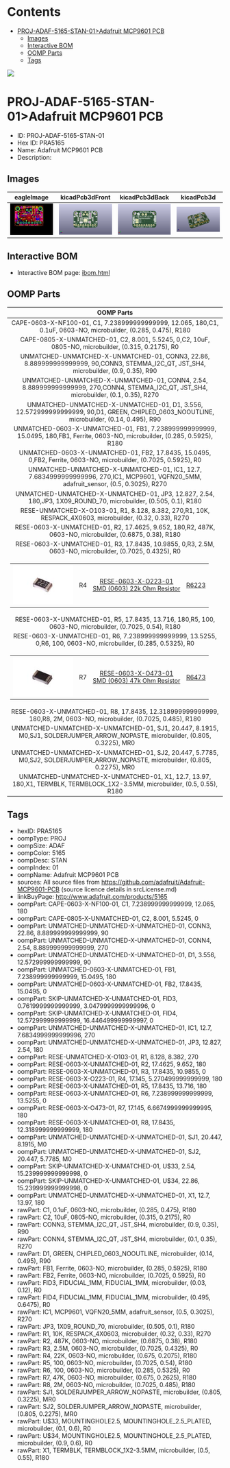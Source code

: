



Contents
========

* [PROJ-ADAF-5165-STAN-01>Adafruit MCP9601 PCB](#proj-adaf-5165-stan-01adafruit-mcp9601-pcb)
	* [Images](#images)
	* [Interactive BOM](#interactive-bom)
	* [OOMP Parts](#oomp-parts)
	* [Tags](#tags)
  
![][im]
# PROJ-ADAF-5165-STAN-01>Adafruit MCP9601 PCB

- ID: PROJ-ADAF-5165-STAN-01
- Hex ID: PRA5165
- Name: Adafruit MCP9601 PCB
- Description: 

## Images
  
  

|eagleImage|kicadPcb3dFront|kicadPcb3dBack|kicadPcb3d|
| :---: | :---: | :---: | :---: |
|[![eagleImage](eagleImage_140.png)](eagleImage_600.png)|[![kicadPcb3dFront](kicadPcb3dFront_140.png)](kicadPcb3dFront_600.png)|[![kicadPcb3dBack](kicadPcb3dBack_140.png)](kicadPcb3dBack_600.png)|[![kicadPcb3d](kicadPcb3d_140.png)](kicadPcb3d_600.png)|

## Interactive BOM

- Interactive BOM page: [ibom.html](kicad/bom/ibom.html)

## OOMP Parts
  

|OOMP Parts|
| :---: |
|CAPE-0603-X-NF100-01, C1, 7.238999999999999, 12.065, 180,C1, 0.1uF, 0603-NO, microbuilder, (0.285, 0.475), R180|
|CAPE-0805-X-UNMATCHED-01, C2, 8.001, 5.5245, 0,C2, 10uF, 0805-NO, microbuilder, (0.315, 0.2175), R0|
|UNMATCHED-UNMATCHED-X-UNMATCHED-01, CONN3, 22.86, 8.889999999999999, 90,CONN3, STEMMA_I2C_QT, JST_SH4, microbuilder, (0.9, 0.35), R90|
|UNMATCHED-UNMATCHED-X-UNMATCHED-01, CONN4, 2.54, 8.889999999999999, 270,CONN4, STEMMA_I2C_QT, JST_SH4, microbuilder, (0.1, 0.35), R270|
|UNMATCHED-UNMATCHED-X-UNMATCHED-01, D1, 3.556, 12.572999999999999, 90,D1, GREEN, CHIPLED_0603_NOOUTLINE, microbuilder, (0.14, 0.495), R90|
|UNMATCHED-0603-X-UNMATCHED-01, FB1, 7.238999999999999, 15.0495, 180,FB1, Ferrite, 0603-NO, microbuilder, (0.285, 0.5925), R180|
|UNMATCHED-0603-X-UNMATCHED-01, FB2, 17.8435, 15.0495, 0,FB2, Ferrite, 0603-NO, microbuilder, (0.7025, 0.5925), R0|
|UNMATCHED-UNMATCHED-X-UNMATCHED-01, IC1, 12.7, 7.6834999999999996, 270,IC1, MCP9601, VQFN20_5MM, adafruit_sensor, (0.5, 0.3025), R270|
|UNMATCHED-UNMATCHED-X-UNMATCHED-01, JP3, 12.827, 2.54, 180,JP3, 1X09_ROUND_70, microbuilder, (0.505, 0.1), R180|
|RESE-UNMATCHED-X-O103-01, R1, 8.128, 8.382, 270,R1, 10K, RESPACK_4X0603, microbuilder, (0.32, 0.33), R270|
|RESE-0603-X-UNMATCHED-01, R2, 17.4625, 9.652, 180,R2, 487K, 0603-NO, microbuilder, (0.6875, 0.38), R180|
|RESE-0603-X-UNMATCHED-01, R3, 17.8435, 10.9855, 0,R3, 2.5M, 0603-NO, microbuilder, (0.7025, 0.4325), R0|
|<table><tr><td>![RESE-0603-X-O223-01](https://raw.githubusercontent.com/oomlout/oomlout_OOMP_parts/main/RESE-0603-X-O223-01/image_140.jpg)</td><td> R4</td><td>[RESE-0603-X-O223-01<br>SMD (0603) 22k Ohm Resistor](https://github.com/oomlout/oomlout_OOMP_parts/tree/main/RESE-0603-X-O223-01/)</td><td>[R6223](https://github.com/oomlout/oomlout_OOMP_parts/tree/main/RESE-0603-X-O223-01/)</td></tr></table>|
|RESE-0603-X-UNMATCHED-01, R5, 17.8435, 13.716, 180,R5, 100, 0603-NO, microbuilder, (0.7025, 0.54), R180|
|RESE-0603-X-UNMATCHED-01, R6, 7.238999999999999, 13.5255, 0,R6, 100, 0603-NO, microbuilder, (0.285, 0.5325), R0|
|<table><tr><td>![RESE-0603-X-O473-01](https://raw.githubusercontent.com/oomlout/oomlout_OOMP_parts/main/RESE-0603-X-O473-01/image_140.jpg)</td><td> R7</td><td>[RESE-0603-X-O473-01<br>SMD (0603) 47k Ohm Resistor](https://github.com/oomlout/oomlout_OOMP_parts/tree/main/RESE-0603-X-O473-01/)</td><td>[R6473](https://github.com/oomlout/oomlout_OOMP_parts/tree/main/RESE-0603-X-O473-01/)</td></tr></table>|
|RESE-0603-X-UNMATCHED-01, R8, 17.8435, 12.318999999999999, 180,R8, 2M, 0603-NO, microbuilder, (0.7025, 0.485), R180|
|UNMATCHED-UNMATCHED-X-UNMATCHED-01, SJ1, 20.447, 8.1915, M0,SJ1, SOLDERJUMPER_ARROW_NOPASTE, microbuilder, (0.805, 0.3225), MR0|
|UNMATCHED-UNMATCHED-X-UNMATCHED-01, SJ2, 20.447, 5.7785, M0,SJ2, SOLDERJUMPER_ARROW_NOPASTE, microbuilder, (0.805, 0.2275), MR0|
|UNMATCHED-UNMATCHED-X-UNMATCHED-01, X1, 12.7, 13.97, 180,X1, TERMBLK, TERMBLOCK_1X2-3.5MM, microbuilder, (0.5, 0.55), R180|

## Tags

- hexID: PRA5165
- oompType: PROJ
- oompSize: ADAF
- oompColor: 5165
- oompDesc: STAN
- oompIndex: 01
- oompName: Adafruit MCP9601 PCB
- sources: All source files from https://github.com/adafruit/Adafruit-MCP9601-PCB (source licence details in srcLicense.md)
- linkBuyPage: http://www.adafruit.com/products/5165
- oompPart: CAPE-0603-X-NF100-01, C1, 7.238999999999999, 12.065, 180
- oompPart: CAPE-0805-X-UNMATCHED-01, C2, 8.001, 5.5245, 0
- oompPart: UNMATCHED-UNMATCHED-X-UNMATCHED-01, CONN3, 22.86, 8.889999999999999, 90
- oompPart: UNMATCHED-UNMATCHED-X-UNMATCHED-01, CONN4, 2.54, 8.889999999999999, 270
- oompPart: UNMATCHED-UNMATCHED-X-UNMATCHED-01, D1, 3.556, 12.572999999999999, 90
- oompPart: UNMATCHED-0603-X-UNMATCHED-01, FB1, 7.238999999999999, 15.0495, 180
- oompPart: UNMATCHED-0603-X-UNMATCHED-01, FB2, 17.8435, 15.0495, 0
- oompPart: SKIP-UNMATCHED-X-UNMATCHED-01, FID3, 0.7619999999999999, 3.0479999999999996, 0
- oompPart: SKIP-UNMATCHED-X-UNMATCHED-01, FID4, 12.572999999999999, 16.446499999999997, 0
- oompPart: UNMATCHED-UNMATCHED-X-UNMATCHED-01, IC1, 12.7, 7.6834999999999996, 270
- oompPart: UNMATCHED-UNMATCHED-X-UNMATCHED-01, JP3, 12.827, 2.54, 180
- oompPart: RESE-UNMATCHED-X-O103-01, R1, 8.128, 8.382, 270
- oompPart: RESE-0603-X-UNMATCHED-01, R2, 17.4625, 9.652, 180
- oompPart: RESE-0603-X-UNMATCHED-01, R3, 17.8435, 10.9855, 0
- oompPart: RESE-0603-X-O223-01, R4, 17.145, 5.270499999999999, 180
- oompPart: RESE-0603-X-UNMATCHED-01, R5, 17.8435, 13.716, 180
- oompPart: RESE-0603-X-UNMATCHED-01, R6, 7.238999999999999, 13.5255, 0
- oompPart: RESE-0603-X-O473-01, R7, 17.145, 6.6674999999999995, 180
- oompPart: RESE-0603-X-UNMATCHED-01, R8, 17.8435, 12.318999999999999, 180
- oompPart: UNMATCHED-UNMATCHED-X-UNMATCHED-01, SJ1, 20.447, 8.1915, M0
- oompPart: UNMATCHED-UNMATCHED-X-UNMATCHED-01, SJ2, 20.447, 5.7785, M0
- oompPart: SKIP-UNMATCHED-X-UNMATCHED-01, U$33, 2.54, 15.239999999999998, 0
- oompPart: SKIP-UNMATCHED-X-UNMATCHED-01, U$34, 22.86, 15.239999999999998, 0
- oompPart: UNMATCHED-UNMATCHED-X-UNMATCHED-01, X1, 12.7, 13.97, 180
- rawPart: C1, 0.1uF, 0603-NO, microbuilder, (0.285, 0.475), R180
- rawPart: C2, 10uF, 0805-NO, microbuilder, (0.315, 0.2175), R0
- rawPart: CONN3, STEMMA_I2C_QT, JST_SH4, microbuilder, (0.9, 0.35), R90
- rawPart: CONN4, STEMMA_I2C_QT, JST_SH4, microbuilder, (0.1, 0.35), R270
- rawPart: D1, GREEN, CHIPLED_0603_NOOUTLINE, microbuilder, (0.14, 0.495), R90
- rawPart: FB1, Ferrite, 0603-NO, microbuilder, (0.285, 0.5925), R180
- rawPart: FB2, Ferrite, 0603-NO, microbuilder, (0.7025, 0.5925), R0
- rawPart: FID3, FIDUCIAL_1MM, FIDUCIAL_1MM, microbuilder, (0.03, 0.12), R0
- rawPart: FID4, FIDUCIAL_1MM, FIDUCIAL_1MM, microbuilder, (0.495, 0.6475), R0
- rawPart: IC1, MCP9601, VQFN20_5MM, adafruit_sensor, (0.5, 0.3025), R270
- rawPart: JP3, 1X09_ROUND_70, microbuilder, (0.505, 0.1), R180
- rawPart: R1, 10K, RESPACK_4X0603, microbuilder, (0.32, 0.33), R270
- rawPart: R2, 487K, 0603-NO, microbuilder, (0.6875, 0.38), R180
- rawPart: R3, 2.5M, 0603-NO, microbuilder, (0.7025, 0.4325), R0
- rawPart: R4, 22K, 0603-NO, microbuilder, (0.675, 0.2075), R180
- rawPart: R5, 100, 0603-NO, microbuilder, (0.7025, 0.54), R180
- rawPart: R6, 100, 0603-NO, microbuilder, (0.285, 0.5325), R0
- rawPart: R7, 47K, 0603-NO, microbuilder, (0.675, 0.2625), R180
- rawPart: R8, 2M, 0603-NO, microbuilder, (0.7025, 0.485), R180
- rawPart: SJ1, SOLDERJUMPER_ARROW_NOPASTE, microbuilder, (0.805, 0.3225), MR0
- rawPart: SJ2, SOLDERJUMPER_ARROW_NOPASTE, microbuilder, (0.805, 0.2275), MR0
- rawPart: U$33, MOUNTINGHOLE2.5, MOUNTINGHOLE_2.5_PLATED, microbuilder, (0.1, 0.6), R0
- rawPart: U$34, MOUNTINGHOLE2.5, MOUNTINGHOLE_2.5_PLATED, microbuilder, (0.9, 0.6), R0
- rawPart: X1, TERMBLK, TERMBLOCK_1X2-3.5MM, microbuilder, (0.5, 0.55), R180



[im]: kicadPcb3d_450.png
